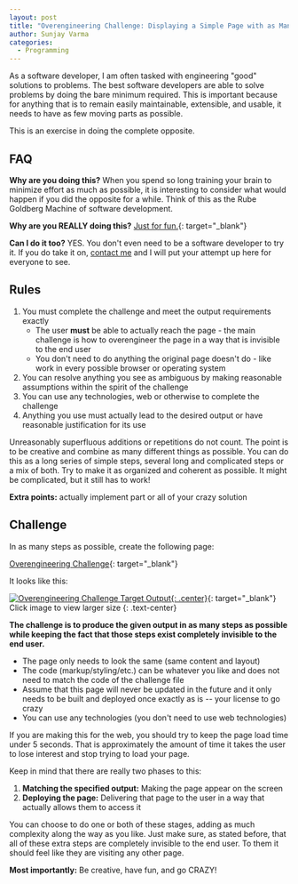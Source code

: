 ```yaml
---
layout: post
title: "Overengineering Challenge: Displaying a Simple Page with as Many Steps as Possible"
author: Sunjay Varma
categories:
  - Programming
---
```


As a software developer, I am often tasked with engineering "good" solutions
to problems. The best software developers are able to solve problems by
doing the bare minimum required. This is important because for anything
that is to remain easily maintainable, extensible, and usable, it needs to
have as few moving parts as possible.

This is an exercise in doing the complete opposite.

## FAQ

**Why are you doing this?** When you spend so long training your
brain to minimize effort as much as possible, it is interesting to consider
what would happen if you did the opposite for a while. Think of this as the
Rube Goldberg Machine of software development.

**Why are you REALLY doing this?** [Just for fun.][whynotgif]{: target="_blank"}

**Can I do it too?** YES. You don't even need to be a software developer
to try it. If you do take it on, [contact me][contact] and I will put your
attempt up here for everyone to see.

## Rules

1. You must complete the challenge and meet the output requirements exactly
    * The user **must** be able to actually reach the page - the main challenge is how to overengineer the page in a way that is invisible to the end user
    * You don't need to do anything the original page doesn't do - like work in every possible browser or operating system
2. You can resolve anything you see as ambiguous by making reasonable assumptions within the spirit of the challenge
3. You can use any technologies, web or otherwise to complete the challenge
4. Anything you use must actually lead to the desired output or have reasonable justification for its use

Unreasonably superfluous additions or repetitions do not count. The point is
to be creative and combine as many different things as possible. You can
do this as a long series of simple steps, several long and complicated steps
or a mix of both. Try to make it as organized and coherent as possible. It
might be complicated, but it still has to work!

**Extra points:** actually implement part or all of your crazy solution

## Challenge

In as many steps as possible, create the following page:

[Overengineering Challenge][challenge-target]{: target="_blank"}

It looks like this:

[![Overengineering Challenge Target Output][challenge-target-thumb]{: .center}][challenge-target-large]{: target="_blank"}
Click image to view larger size
{: .text-center}

**The challenge is to produce the given output in as many steps as possible
while keeping the fact that those steps exist completely invisible to the end user.**

* The page only needs to look the same (same content and layout)
* The code (markup/styling/etc.) can be whatever you like and does not need to match the code of the challenge file
* Assume that this page will never be updated in the future and it only needs to be built and deployed once exactly as is -- your license to go crazy
* You can use any technologies (you don't need to use web technologies)

If you are making this for the web, you should try to keep the page load
time under 5 seconds. That is approximately the amount of time it takes the
user to lose interest and stop trying to load your page.

Keep in mind that there are really two phases to this:

1. **Matching the specified output:** Making the page appear on the screen
2. **Deploying the page:** Delivering that page to the user in a way that actually allows them to access it

You can choose to do one or both of these stages, adding as much complexity
along the way as you like. Just make sure, as stated before, that all of
these extra steps are completely invisible to the end user. To them it
should feel like they are visiting any other page.

**Most importantly:** Be creative, have fun, and go CRAZY!

[contact]: /contact
[challenge-target]: /assets/posts/overengineering-challenge/output.html
[challenge-target-thumb]: /assets/posts/overengineering-challenge/overengineering-challenge_thumb.png
[challenge-target-large]: /assets/posts/overengineering-challenge/overengineering-challenge.png
[whynotgif]: /assets/posts/overengineering-challenge/whynot.gif

